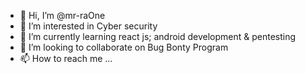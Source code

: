 - 👋 Hi, I’m @mr-raOne
- 👀 I’m interested in Cyber security
- 🌱 I’m currently learning react js; android development & pentesting
- 💞️ I’m looking to collaborate on Bug Bonty Program
- 📫 How to reach me ...

<!---
mr-raOne/mr-raOne is a ✨ special ✨ repository because its `README.md` (this file) appears on your GitHub profile.
You can click the Preview link to take a look at your changes.
--->
